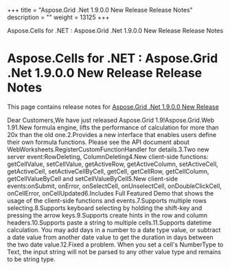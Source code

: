 +++
title = "Aspose.Grid .Net 1.9.0.0 New Release Release Notes" 
description = "" 
weight = 13125 
+++

Aspose.Cells for .NET : Aspose.Grid .Net 1.9.0.0 New Release Release Notes  

# Aspose.Cells for .NET : Aspose.Grid .Net 1.9.0.0 New Release Release Notes


This page contains release notes for [Aspose.Grid .Net 1.9.0.0 New Release](http://www.aspose.com/downloads/cells/net/new-releases/aspose.grid-.net-1.9.0.0-new-release/)

Dear Customers,We have just released Aspose.Grid 1.9!Aspose.Grid.Web 1.91.New formula engine, lifts the performance of calculation for more than 20x than the old one.2.Provides a new interface that enables users define their own formula functions. Please see the API document about WebWorksheets.RegisterCustomFunctionHandler for details.3.Two new server event:RowDeleting, ColumnDeleting4.New client-side functions: getCellValue, setCellValue, getActiveRow, getActiveColumn, setActiveCell, getActiveCell, setActiveCellByCell, getCell, getCellRow, getCellColumn, getCellValueByCell and setCellValueByCell5.New client-side events:onSubmit, onError, onSelectCell, onUnselectCell, onDoubleClickCell, onCellError, onCellUpdated6.Includes Full Featured Demo that shows the usage of the client-side functions and events.7.Supports multiple rows selecting.8.Supports keyboard selecting by holding the shift-key and pressing the arrow keys.9.Supports create hints in the row and column headers.10.Supports paste a string to multiple cells.11.Supports datetime calculation. You may add days in a number to a date type value, or subtract a date value from another date value to get the duration in days between the two date value.12.Fixed a problem. When you set a cell's NumberType to Text, the input string will not be parsed to any other value type and remains to be string type.

